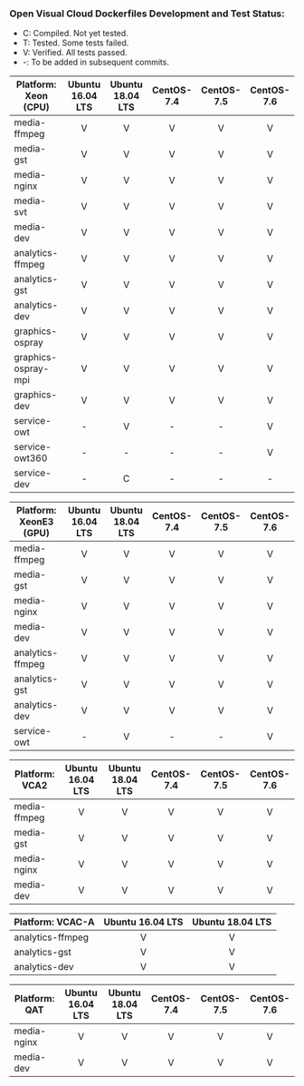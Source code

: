 ### Open Visual Cloud Dockerfiles Development and Test Status:
- C: Compiled. Not yet tested.
- T: Tested. Some tests failed.
- V: Verified. All tests passed.
- -: To be added in subsequent commits.

| Platform: Xeon (CPU) | Ubuntu 16.04 LTS | Ubuntu 18.04 LTS | CentOS-7.4 | CentOS-7.5 | CentOS-7.6 |
|-----|:---:|:---:|:---:|:---:|:---:|
| media-ffmpeg | V | V | V | V | V |
| media-gst | V | V | V | V | V |
| media-nginx | V | V | V | V | V |
| media-svt | V | V | V | V | V |
| media-dev | V | V | V | V | V |
| analytics-ffmpeg | V | V | V | V | V |
| analytics-gst | V | V | V | V | V |
| analytics-dev | V | V | V | V | V |
| graphics-ospray | V | V | V | V | V |
| graphics-ospray-mpi | V | V | V | V | V |
| graphics-dev | V | V | V | V | V |
| service-owt | - | V | - | - | V |
| service-owt360 | - | - | - | - | V |
| service-dev | - | C | - | - | - |

| Platform: XeonE3 (GPU) | Ubuntu 16.04 LTS | Ubuntu 18.04 LTS | CentOS-7.4 | CentOS-7.5 | CentOS-7.6 |
|-----|:---:|:---:|:---:|:---:|:---:|
| media-ffmpeg | V | V | V | V | V |
| media-gst | V | V | V | V | V |
| media-nginx | V | V | V | V | V |
| media-dev | V | V | V | V | V |
| analytics-ffmpeg | V | V | V | V | V |
| analytics-gst | V | V | V | V | V |
| analytics-dev | V | V | V | V | V |
| service-owt | - | V | - | - | V |

| Platform: VCA2 | Ubuntu 16.04 LTS | Ubuntu 18.04 LTS | CentOS-7.4 | CentOS-7.5 | CentOS-7.6 |
|-----|:---:|:---:|:---:|:---:|:---:|
| media-ffmpeg | V | V | V | V | V |
| media-gst | V | V | V | V | V |
| media-nginx | V | V | V | V | V |
| media-dev | V | V | V | V | V |

| Platform: VCAC-A | Ubuntu 16.04 LTS | Ubuntu 18.04 LTS | 
|-----|:---:|:---:|
| analytics-ffmpeg | V | V |  
| analytics-gst | V | V | 
| analytics-dev | V | V |  

| Platform: QAT | Ubuntu 16.04 LTS | Ubuntu 18.04 LTS | CentOS-7.4 | CentOS-7.5 | CentOS-7.6 |
|-----|:---:|:---:|:---:|:---:|:---:|
| media-nginx | V | V | V | V | V |
| media-dev | V | V | V | V | V |

